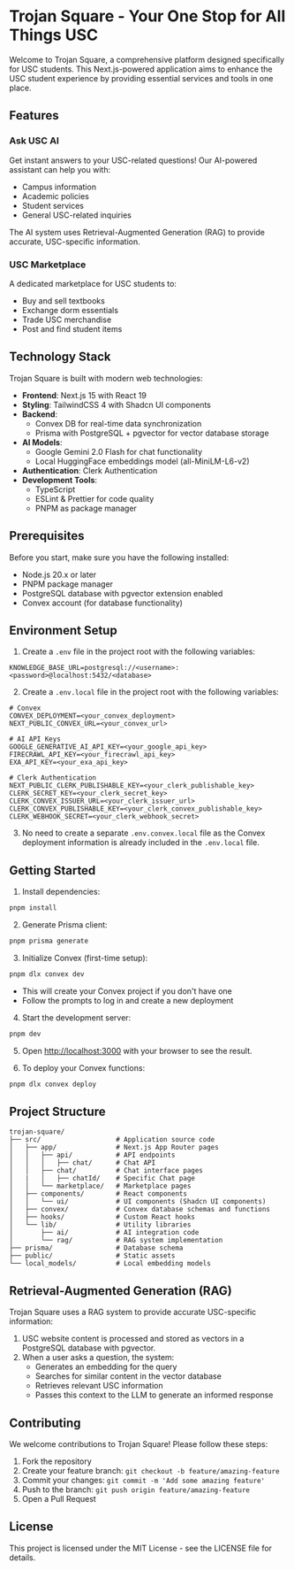 # Trojan Square - Your One Stop for All Things USC

Welcome to Trojan Square, a comprehensive platform designed specifically for USC students. This Next.js-powered application aims to enhance the USC student experience by providing essential services and tools in one place.

## Features

### Ask USC AI
Get instant answers to your USC-related questions! Our AI-powered assistant can help you with:
- Campus information
- Academic policies
- Student services
- General USC-related inquiries

The AI system uses Retrieval-Augmented Generation (RAG) to provide accurate, USC-specific information.

### USC Marketplace
A dedicated marketplace for USC students to:
- Buy and sell textbooks
- Exchange dorm essentials
- Trade USC merchandise
- Post and find student items

## Technology Stack

Trojan Square is built with modern web technologies:

- **Frontend**: Next.js 15 with React 19
- **Styling**: TailwindCSS 4 with Shadcn UI components
- **Backend**:
  - Convex DB for real-time data synchronization
  - Prisma with PostgreSQL + pgvector for vector database storage
- **AI Models**:
  - Google Gemini 2.0 Flash for chat functionality
  - Local HuggingFace embeddings model (all-MiniLM-L6-v2)
- **Authentication**: Clerk Authentication
- **Development Tools**:
  - TypeScript
  - ESLint & Prettier for code quality
  - PNPM as package manager

## Prerequisites

Before you start, make sure you have the following installed:
- Node.js 20.x or later
- PNPM package manager
- PostgreSQL database with pgvector extension enabled
- Convex account (for database functionality)

## Environment Setup

1. Create a `.env` file in the project root with the following variables:
```
KNOWLEDGE_BASE_URL=postgresql://<username>:<password>@localhost:5432/<database>
```

2. Create a `.env.local` file in the project root with the following variables:
```
# Convex
CONVEX_DEPLOYMENT=<your_convex_deployment>
NEXT_PUBLIC_CONVEX_URL=<your_convex_url>

# AI API Keys
GOOGLE_GENERATIVE_AI_API_KEY=<your_google_api_key>
FIRECRAWL_API_KEY=<your_firecrawl_api_key>
EXA_API_KEY=<your_exa_api_key>

# Clerk Authentication
NEXT_PUBLIC_CLERK_PUBLISHABLE_KEY=<your_clerk_publishable_key>
CLERK_SECRET_KEY=<your_clerk_secret_key>
CLERK_CONVEX_ISSUER_URL=<your_clerk_issuer_url>
CLERK_CONVEX_PUBLISHABLE_KEY=<your_clerk_convex_publishable_key>
CLERK_WEBHOOK_SECRET=<your_clerk_webhook_secret>
```

3. No need to create a separate `.env.convex.local` file as the Convex deployment information is already included in the `.env.local` file.

## Getting Started

1. Install dependencies:
```bash
pnpm install
```

2. Generate Prisma client:
```bash
pnpm prisma generate
```

3. Initialize Convex (first-time setup):
```bash
pnpm dlx convex dev
```
   - This will create your Convex project if you don't have one
   - Follow the prompts to log in and create a new deployment

4. Start the development server:
```bash
pnpm dev
```

5. Open [http://localhost:3000](http://localhost:3000) with your browser to see the result.

6. To deploy your Convex functions:
```bash
pnpm dlx convex deploy
```

## Project Structure

```
trojan-square/
├── src/                   # Application source code
│   ├── app/               # Next.js App Router pages
│   │   ├── api/           # API endpoints
│   │   │   ├── chat/      # Chat API
│   │   ├── chat/          # Chat interface pages
│   |   │   ├── chatId/    # Specific Chat page
│   │   └── marketplace/   # Marketplace pages
│   ├── components/        # React components
│   │   └── ui/            # UI components (Shadcn UI components)
│   ├── convex/            # Convex database schemas and functions
│   ├── hooks/             # Custom React hooks
│   └── lib/               # Utility libraries
│       ├── ai/            # AI integration code
│       └── rag/           # RAG system implementation
├── prisma/                # Database schema
├── public/                # Static assets
└── local_models/          # Local embedding models
```

## Retrieval-Augmented Generation (RAG)

Trojan Square uses a RAG system to provide accurate USC-specific information:

1. USC website content is processed and stored as vectors in a PostgreSQL database with pgvector.
2. When a user asks a question, the system:
   - Generates an embedding for the query
   - Searches for similar content in the vector database
   - Retrieves relevant USC information
   - Passes this context to the LLM to generate an informed response

## Contributing

We welcome contributions to Trojan Square! Please follow these steps:

1. Fork the repository
2. Create your feature branch: `git checkout -b feature/amazing-feature`
3. Commit your changes: `git commit -m 'Add some amazing feature'`
4. Push to the branch: `git push origin feature/amazing-feature`
5. Open a Pull Request

## License

This project is licensed under the MIT License - see the LICENSE file for details.

